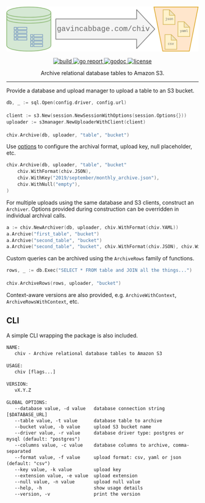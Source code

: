 ![Image](img/chiv.png)

<div align="center">
    <a href="https://github.com/gavincabbage/chiv/actions">
        <img src="https://github.com/gavincabbage/chiv/workflows/build/badge.svg" alt="build" />
    </a>
    <a href="https://goreportcard.com/report/gavincabbage.com/chiv">
        <img src="https://goreportcard.com/badge/gavincabbage.com/chiv" alt="go report" />
    </a>
    <a href="https://godoc.org/gavincabbage.com/chiv">
        <img src="https://godoc.org/gavincabbage.com/chiv?status.svg" alt="godoc" />
    </a>
    <a href="https://gavincabbage.com/chiv/blob/master/LICENSE">
        <img src="http://img.shields.io/badge/License-MIT-blue.svg" alt="license" />
    </a>
</div>

<p align="center">
    Archive relational database tables to Amazon S3.
</p>

---

Provide a database and upload manager to upload a table to an S3 bucket.

```go
db, _ := sql.Open(config.driver, config.url)

client := s3.New(session.NewSessionWithOptions(session.Options{}))
uploader := s3manager.NewUploaderWithClient(client)

chiv.Archive(db, uploader, "table", "bucket")
``` 

Use [options](https://github.com/gavincabbage/chiv/blob/master/options.go) to configure the archival format,
upload key, null placeholder, etc.

```go
chiv.Archive(db, uploader, "table", "bucket"
    chiv.WithFormat(chiv.JSON),
    chiv.WithKey("2019/september/monthly_archive.json"),
    chiv.WithNull("empty"),
)
```

For multiple uploads using the same database and S3 clients, construct an `Archiver`. Options provided during
construction can be overridden in individual archival calls.

```go
a := chiv.NewArchiver(db, uploader, chiv.WithFormat(chiv.YAML))
a.Archive("first_table", "bucket")
a.Archive("second_table", "bucket")
a.Archive("second_table", "bucket", chiv.WithFormat(chiv.JSON), chiv.WithKey("second_table.json"))
``` 

Custom queries can be archived using the `ArchiveRows` family of functions.

```go
rows, _ := db.Exec("SELECT * FROM table and JOIN all the things...")

chiv.ArchiveRows(rows, uploader, "bucket")
``` 

Context-aware versions are also provided, e.g. `ArchiveWithContext`, `ArchiveRowsWithContext`, etc.

## CLI

A simple CLI wrapping the package is also included.

```text
NAME:
   chiv - Archive relational database tables to Amazon S3

USAGE:
   chiv [flags...]

VERSION:
   vX.Y.Z

GLOBAL OPTIONS:
   --database value, -d value   database connection string [$DATABASE_URL]
   --table value, -t value      database table to archive
   --bucket value, -b value     upload S3 bucket name
   --driver value, -r value     database driver type: postgres or mysql (default: "postgres")
   --columns value, -c value    database columns to archive, comma-separated
   --format value, -f value     upload format: csv, yaml or json (default: "csv")
   --key value, -k value        upload key
   --extension value, -e value  upload extension
   --null value, -n value       upload null value
   --help, -h                   show usage details
   --version, -v                print the version

```
